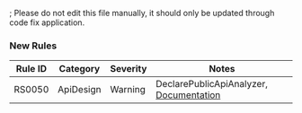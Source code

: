 ; Please do not edit this file manually, it should only be updated through code fix application.

### New Rules

Rule ID | Category | Severity | Notes
--------|----------|----------|-------
RS0050 | ApiDesign | Warning | DeclarePublicApiAnalyzer, [Documentation](https://github.com/dotnet/roslyn-analyzers/blob/main/src/PublicApiAnalyzers/PublicApiAnalyzers.Help.md)
